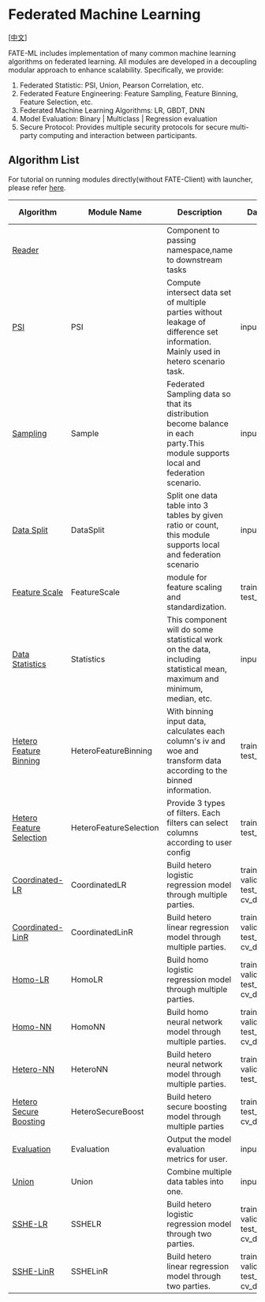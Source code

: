 # Federated Machine Learning

[[中文](README.zh.md)]

FATE-ML includes implementation of many common machine learning
algorithms on federated learning. All modules are developed in a
decoupling modular approach to enhance scalability. Specifically, we
provide:

1. Federated Statistic: PSI, Union, Pearson Correlation, etc.
2. Federated Feature Engineering: Feature Sampling, Feature Binning,
   Feature Selection, etc.
3. Federated Machine Learning Algorithms: LR, GBDT, DNN
4. Model Evaluation: Binary | Multiclass | Regression evaluation
5. Secure Protocol: Provides multiple security protocols for secure
   multi-party computing and interaction between participants.

## Algorithm List

For tutorial on running modules directly(without FATE-Client) with launcher,
please refer [here](../ml/run_launchers.md).

| Algorithm                                        | Module Name            | Description                                                                                                                        | Data Input                                    | Data Output                                                | Model Input                            | Model Output       |
|--------------------------------------------------|------------------------|------------------------------------------------------------------------------------------------------------------------------------|-----------------------------------------------|------------------------------------------------------------|----------------------------------------|--------------------|
| [Reader](readme.md)                              |                        | Component to passing namespace,name to downstream tasks                                                                            |                                               | output_data                                                |                                        |                    |
| [PSI](psi.md)                                    | PSI                    | Compute intersect data set of multiple parties without leakage of difference set information. Mainly used in hetero scenario task. | input_data                                    | output_data                                                |                                        |                    |
| [Sampling](sample.md)                            | Sample                 | Federated Sampling data so that its distribution become balance in each party.This module supports local and federation scenario.  | input_data                                    | output_data                                                |                                        |                    |
| [Data Split](data_split.md)                      | DataSplit              | Split one data table into 3 tables by given ratio or count, this module supports local and federation scenario                     | input_data                                    | train_output_data, validate_output_data, test_output_data  |                                        |                    |
| [Feature Scale](feature_scale.md)                | FeatureScale           | module for feature scaling and standardization.                                                                                    | train_data, test_data                         | train_output_data, test_output_data                        | input_model                            | output_model       |
| [Data Statistics](statistics.md)                 | Statistics             | This component will do some statistical work on the data, including statistical mean, maximum and minimum, median, etc.            | input_data                                    |                                                            |                                        | output_model       |
| [Hetero Feature Binning](feature_binning.md)     | HeteroFeatureBinning   | With binning input data, calculates each column's iv and woe and transform data according to the binned information.               | train_data, test_data                         | train_output_data, test_output_data                        | input_model                            | output_model       |
| [Hetero Feature Selection](feature_selection.md) | HeteroFeatureSelection | Provide 3 types of filters. Each filters can select columns according to user config                                               | train_data, test_data                         | train_output_data, test_output_data                        | input_models, input_model              | output_model       |
| [Coordinated-LR](logistic_regression.md)         | CoordinatedLR          | Build hetero logistic regression model through multiple parties.                                                                   | train_data, validate_data, test_data, cv_data | train_output_data, test_output_data, cv_output_datas       | input_model, warm_start_model          | output_model       |
| [Coordinated-LinR](linear_regression.md)         | CoordinatedLinR        | Build hetero linear regression model through multiple parties.                                                                     | train_data, validate_data, test_data, cv_data | train_output_data, test_output_data, cv_output_datas       | input_model, warm_start_model          | output_model       |
| [Homo-LR](logistic_regression.md)                | HomoLR                 | Build homo logistic regression model through multiple parties.                                                                     | train_data, validate_data, test_data, cv_data | train_output_data, test_output_data, cv_output_datas       | input_model, warm_start_model          | output_model       |
| [Homo-NN](homo_nn.md)                            | HomoNN                 | Build homo neural network model through multiple parties.                                                                          | train_data, validate_data, test_data, cv_data | train_output_data, test_output_data, cv_output_datas       | input_model, warm_start_model          | output_model       |
| [Hetero-NN](hetero_nn.md)                        | HeteroNN               | Build hetero neural network model through multiple parties.                                                                        | train_data, validate_data, test_data          | train_output_data, test_output_data                     | warm_start_model, input_model | output_model |
| [Hetero Secure Boosting](hetero_secureboost.md)  | HeteroSecureBoost      | Build hetero secure boosting model through multiple parties                                                                        | train_data, test_data, cv_data                | train_output_data, test_output_data, cv_output_datas       | warm_start_model, input_model | output_model |
| [Evaluation](evaluation.md)                      | Evaluation             | Output the model evaluation metrics for user.                                                                                      | input_data                                    |                                                            |                                        |                    |
| [Union](union.md)                                | Union                  | Combine multiple data tables into one.                                                                                             | input_data_list                               | output_data                                                |                                        |                    |
| [SSHE-LR](logistic_regression.md)                | SSHELR                 | Build hetero logistic regression model through two parties.                                                                        | train_data, validate_data, test_data, cv_data | train_output_data, test_output_data, cv_output_datas       | input_model, warm_start_model          | output_model       |
| [SSHE-LinR](linear_regression.md)                | SSHELinR               | Build hetero linear regression model through two parties.                                                                          | train_data, validate_data, test_data, cv_data | train_output_data, test_output_data, cv_output_datas       | input_model, warm_start_model          | output_model       |
